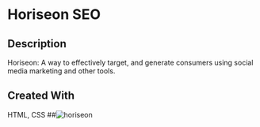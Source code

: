 # Horiseon SEO
## Description
Horiseon: A way to effectively target, and generate consumers using social media marketing and other tools.
## Created With
HTML, CSS
##![horiseon](https://user-images.githubusercontent.com/92958186/140621864-6207c272-3c3c-4cbf-b76f-5cd0bedcf1e5.png)
